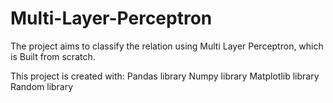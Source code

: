 # Multi-Layer-Perceptron

The project aims to classify the relation using Multi Layer Perceptron, which is Built from scratch. 

This project is created with:
Pandas library
Numpy library
Matplotlib library
Random library
